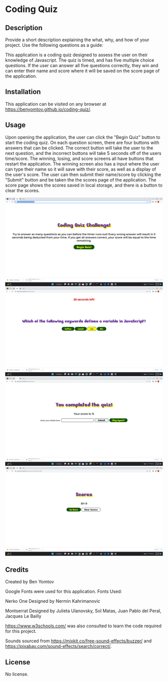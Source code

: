 # Coding Quiz

## Description

Provide a short description explaining the what, why, and how of your project. Use the following questions as a guide:

This application is a coding quiz designed to assess the user on their knowledge of Javascript. The quiz is timed, and has five multiple choice questions. If the user can answer all five questions correctly, they win and can enter their name and score where it will be saved on the score page of the application.

## Installation

This application can be visited on any browser at https://benyomtov.github.io/coding-quiz/.

## Usage

Upon opening the application, the user can click the "Begin Quiz" button to start the coding quiz. On each question screen, there are four buttons with answers that can be clicked. The correct button will take the user to the next question, and the incorrect buttons will take 5 seconds off of the users time/score. The winning, losing, and score screens all have buttons that restart the application. The winning screen also has a input where the user can type their name so it will save with their score, as well as a display of the user's score. The user can then submit their name/score by clicking the "Submit" button and be taken the the scores page of the application. The score page shows the scores saved in local storage, and there is a button to clear the scores.

![screenshot](./assets/images/screenshot.png)
![screenshot](./assets/images/screenshot-2.png)
![screenshot](./assets/images/screenshot-3.png)
![screenshot](./assets/images/screenshot-4.png)

## Credits

Created by Ben Yomtov

Google Fonts were used for this application.
Fonts Used: 

Nerko One
Designed by Nermin Kahrimanovic

Montserrat
Designed by Julieta Ulanovsky, Sol Matas, Juan Pablo del Peral, Jacques Le Bailly

https://www.w3schools.com/ was also consulted to learn the code required for this project.

Sounds sourced from https://mixkit.co/free-sound-effects/buzzer/ and https://pixabay.com/sound-effects/search/correct/.

## License

No license.
